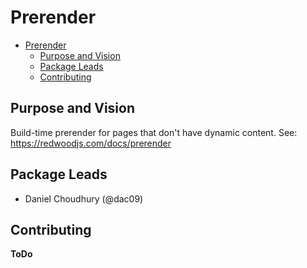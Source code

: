 # Prerender

- [Prerender](#prerender)
  - [Purpose and Vision](#purpose-and-vision)
  - [Package Leads](#package-leads)
  - [Contributing](#contributing)

## Purpose and Vision

Build-time prerender for pages that don't have dynamic content. See:  
https://redwoodjs.com/docs/prerender

## Package Leads

- Daniel Choudhury (@dac09)

## Contributing

**ToDo**
